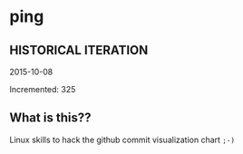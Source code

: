 # ping

## HISTORICAL ITERATION
2015-10-08

Incremented: 325

## What is this?? 
Linux skills to hack the github commit visualization chart `;-)`

